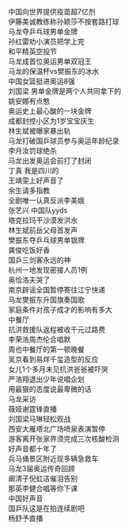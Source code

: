 中国向世界提供疫苗超7亿剂  
伊藤美诚教练称孙颖莎不按套路打球  
马龙夺乒乓球男单金牌  
孙红雷劝小演员把学上完  
和平精英空投节  
马龙成首位奥运男单双冠王  
马龙的保温杯vs樊振东的冰水  
中国女篮挺进奥运8强  
刘国梁 男单金牌是两个人共同拿下的  
姚安娜有点憨  
奥运史上最心酸的一块金牌  
成都封控小区为1岁宝宝庆生  
林生斌被曝家暴出轨  
马龙打破国乒球员参与奥运年龄纪录  
李月汝罚球绝杀  
马龙出发奥运会前打了封闭  
丁真 我是四川的  
王靖雯上好声音了  
余生请多指教  
全剧唯一认真反派李美娥  
张艺兴 中国队yyds  
塔克拉玛干沙漠发洪水  
林生斌前岳父母首发声  
樊振东夺乒乓球男单银牌  
龚俊吃饭好香  
国乒三剑客永远的神  
杭州一地发现密接人员1例  
奥恰洛夫哭了  
南京辟谣全国暂停寄往江宁快递  
马龙樊振东升国旗奏国歌  
家庭条件对孩子成才的影响有多大  
中餐厅  
抗洪救援队返程被收千元过路费  
李荣浩周杰伦合唱默  
周也中餐厅的第一顿晚餐  
吴京看到易烊千玺造型的反应  
女儿1个多月未见抗洪爸爸被吓哭  
严浩翔退出少年说唱企划  
用最狠的态度说最卑微的话  
马龙采访  
薇娅谢霆锋直播  
刘国梁马琳轻松观战  
西安大雁塔北广场喷泉表演暂停  
游客离开张家界须完成三次核酸检测  
好声音都十年了  
兵马俑景区附近现多辆急救车  
马龙3届奥运传奇回顾  
阚清子倪虹洁催泪告别  
那英李健合唱等你下课  
中国好声音  
国乒队这是在拍连续剧吧  
杨舒予直播  
